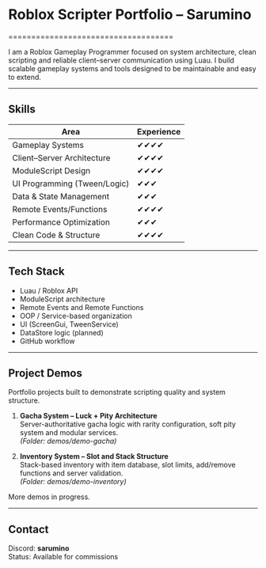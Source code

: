 # Roblox Scripter Portfolio – Sarumino
====================================

I am a Roblox Gameplay Programmer focused on system architecture, clean scripting and reliable client–server communication using Luau. I build scalable gameplay systems and tools designed to be maintainable and easy to extend.

---

Skills
------
Area                          | Experience
-----------------------------|-------------------------------
Gameplay Systems             | ✔✔✔✔
Client–Server Architecture   | ✔✔✔✔
ModuleScript Design          | ✔✔✔✔
UI Programming (Tween/Logic) | ✔✔✔
Data & State Management      | ✔✔✔
Remote Events/Functions      | ✔✔✔✔
Performance Optimization     | ✔✔✔
Clean Code & Structure       | ✔✔✔✔

---

Tech Stack
----------
- Luau / Roblox API
- ModuleScript architecture
- Remote Events and Remote Functions
- OOP / Service-based organization
- UI (ScreenGui, TweenService)
- DataStore logic (planned)
- GitHub workflow

---

Project Demos
-------------
Portfolio projects built to demonstrate scripting quality and system structure.

1. **Gacha System – Luck + Pity Architecture**  
   Server-authoritative gacha logic with rarity configuration, soft pity system and modular services.  
   *(Folder: demos/demo-gacha)*

2. **Inventory System – Slot and Stack Structure**  
   Stack-based inventory with item database, slot limits, add/remove functions and server validation.  
   *(Folder: demos/demo-inventory)*

More demos in progress.

---

Contact
-------
Discord: **sarumino**  
Status: Available for commissions
